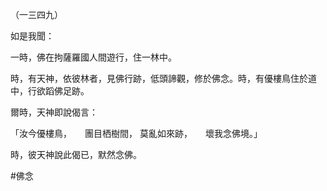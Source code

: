 （一三四九）

如是我聞：

一時，佛在拘薩羅國人間遊行，住一林中。

時，有天神，依彼林者，見佛行跡，低頭諦觀，修於佛念。時，有優樓鳥住於道中，行欲蹈佛足跡。

爾時，天神即說偈言：

「汝今優樓鳥，　　團目栖樹間，
莫亂如來跡，　　壞我念佛境。」

時，彼天神說此偈已，默然念佛。


#佛念
